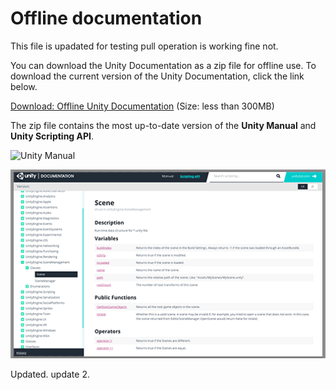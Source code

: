
# Offline documentation
 This file is upadated for testing pull operation is working fine not.
 
You can download the Unity Documentation as a zip file for offline use. To download the current version of the Unity Documentation, click the link below.

[Download: Offline Unity Documentation](../uploads/UnityDocumentation.zip) (Size: less than 300MB)

The zip file contains the most up-to-date version of the __Unity Manual__ and __Unity Scripting API__.


![Unity Manual](../uploads/Main/OfflineDocumentationUserManual.png)

![Unity Scripting API (Scripting Reference)](../uploads/Main/OfflineDocumentationScriptRef.png)

Updated.
update 2.

